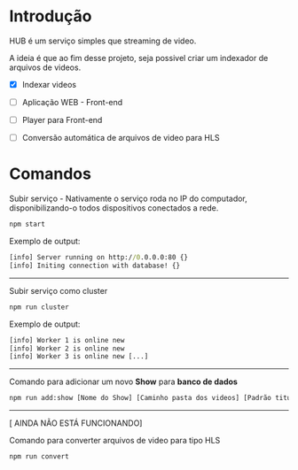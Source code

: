 # Introdução

HUB é um serviço simples que streaming de video.

A ideia é que ao fim desse projeto, seja possivel criar um indexador de arquivos de videos.

- [x] Indexar videos
- [ ] Aplicação WEB - Front-end
- [ ] Player para Front-end
- [ ] Conversão automática de arquivos de video para HLS


# Comandos

Subir serviço - Nativamente o serviço roda no IP do computador, disponibilizando-o todos dispositivos conectados a rede.
```cmd
npm start
```
Exemplo de output:
```cmd
[info] Server running on http://0.0.0.0:80 {}
[info] Initing connection with database! {}
```

----

Subir serviço como cluster
```cmd
npm run cluster
```
Exemplo de output:
```cmd
[info] Worker 1 is online new
[info] Worker 2 is online new
[info] Worker 3 is online new [...]
```

----

Comando para adicionar um novo **Show** para **banco de dados**
```cmd
npm run add:show [Nome do Show] [Caminho pasta dos videos] [Padrão titulo dos videos: ex: S3E{e}]
```

----

[ AINDA NÃO ESTÁ FUNCIONANDO]

Comando para converter arquivos de video para tipo HLS
```cmd
npm run convert
```
